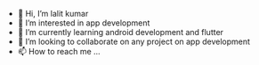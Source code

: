 - 👋 Hi, I’m lalit kumar
- 👀 I’m interested in app development
- 🌱 I’m currently learning  android development and flutter
- 💞️ I’m looking to collaborate on any project on app development
- 📫 How to reach me ...

<!---
Lalit555/Lalit555 is a ✨ special ✨ repository because its `README.md` (this file) appears on your GitHub profile.
You can click the Preview link to take a look at your changes.
--->
